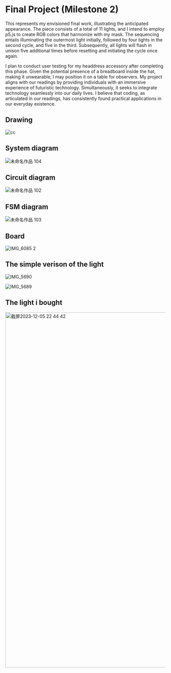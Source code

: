 # Final Project (Milestone 2)
This represents my envisioned final work, illustrating the anticipated appearance. The piece consists of a total of 11 lights, and I intend to employ p5.js to create RGB colors that harmonize with my mask. The sequencing entails illuminating the outermost light initially, followed by four lights in the second cycle, and five in the third. Subsequently, all lights will flash in unison five additional times before resetting and initiating the cycle once again.

I plan to conduct user testing for my headdress accessory after completing this phase. Given the potential presence of a breadboard inside the hat, making it unwearable, I may position it on a table for observers. My project aligns with our readings by providing individuals with an immersive experience of futuristic technology. Simultaneously, it seeks to integrate technology seamlessly into our daily lives. I believe that coding, as articulated in our readings, has consistently found practical applications in our everyday existence.

## Drawing
![cc](https://github.com/Kassiazheng-nz2280/week12/assets/144282051/1de4bf63-b5b7-40f5-81b0-06b6faeb2151)

## System diagram
![未命名作品 104](https://github.com/6063-nz2280/HW12_4assigment/assets/144282051/2f825c36-4ee0-4dce-98f6-c794d56b3c8c)


## Circuit diagram
![未命名作品 102](https://github.com/6063-nz2280/HW12_4assigment/assets/144282051/caf9101c-80e5-4b16-8d36-b95e138327e4)

## FSM diagram
![未命名作品 103](https://github.com/6063-nz2280/HW12_4assigment/assets/144282051/02131b72-6101-4ca3-b844-3b7d3d714b71)

## Board
![IMG_6085 2](https://github.com/Kassiazheng-nz2280/week12/assets/144282051/18387587-246d-4f64-99fe-c41b331d5730)

## The simple verison of the light
![IMG_5690](https://github.com/6063-nz2280/HW12_4assigment/assets/144282051/c1c51c1e-6436-44ca-9852-ee038b7513b0)

![IMG_5689](https://github.com/6063-nz2280/HW12_4assigment/assets/144282051/f5f057ca-b876-4ad5-9a08-2d3615bfa5de)

## The light i bought

<img width="1114" alt="截屏2023-12-05 22 44 42" src="https://github.com/6063-nz2280/HW12_4assigment/assets/144282051/45d62cc8-6e3f-42e2-bd65-dbd37974e735">
